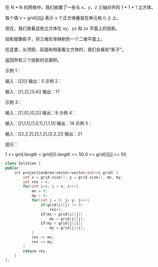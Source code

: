 在 N * N 的网格中，我们放置了一些与 x，y，z 三轴对齐的 1 * 1 * 1 立方体。

每个值 v = grid[i][j] 表示 v 个正方体叠放在单元格 (i, j) 上。

现在，我们查看这些立方体在 xy、yz 和 zx 平面上的投影。

投影就像影子，将三维形体映射到一个二维平面上。

在这里，从顶部、前面和侧面看立方体时，我们会看到“影子”。

返回所有三个投影的总面积。

 

示例 1：

输入：[[2]]
输出：5
示例 2：

输入：[[1,2],[3,4]]
输出：17

示例 3：

输入：[[1,0],[0,2]]
输出：8
示例 4：

输入：[[1,1,1],[1,0,1],[1,1,1]]
输出：14
示例 5：

输入：[[2,2,2],[2,1,2],[2,2,2]]
输出：21
 

提示：

1 <= grid.length = grid[0].length <= 50
0 <= grid[i][j] <= 50   

```cpp
class Solution {
public:
    int projectionArea(vector<vector<int>>& grid) {
        int x = grid.size(), y = grid.size(), mx, my;
        int res = 0;
        for(int i=0; i < x; i++){
            mx = 0;
            my = 0;
            for(int j = 0; j< y; j++){
                if(grid[i][j] != 0)
                    res++;
                if(mx < grid[i][j])
                    mx = grid[i][j];
                if(my < grid[j][i])
                    my = grid[j][i];
            }
            res += mx;
            res += my;
        }
        return res;
    }
};
```
